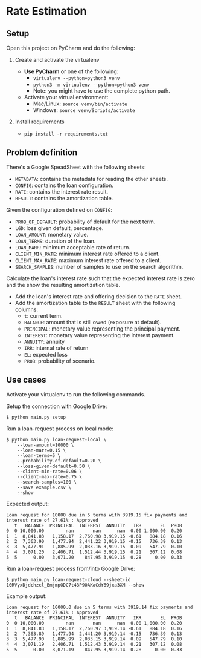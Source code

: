 # Rate Estimation

## Setup

Open this project on PyCharm and do the following:

1. Create and activate the virtualenv
    * **Use PyCharm** or one of the following:
        * `virtualenv --python=python3 venv`
        * `python3 -m virtualenv --python=python3 venv`
        * Note: you might have to use the complete python path.
    * Activate your virtual environment:
        * Mac/Linux: `source venv/bin/activate`
        * Windows: `source venv/Scripts/activate`

1. Install requirements
    * `pip install -r requirements.txt`
    
## Problem definition

There's a Google SpeadSheet with the following sheets:
* `METADATA`: contains the metadata for reading the other sheets.
* `CONFIG`: contains the loan configuration.
* `RATE`: contains the interest rate result.
* `RESULT`: contains the amortization table.

Given the configuration defined on `CONFIG`: 
* `PROB_OF_DEFAULT`: probability of default for the next term.
* `LGD`: loss given default, percentage. 
* `LOAN_AMOUNT`: monetary value.
* `LOAN_TERMS`: duration of the loan.
* `LOAN_MARR`: minimum acceptable rate of return.
* `CLIENT_MIN_RATE`: minimum interest rate offered to a client.
* `CLIENT_MAX_RATE`: maximum interest rate offered to a client.
* `SEARCH_SAMPLES`: number of samples to use on the search algorithm. 

Calculate the loan's interest rate such that the expected interest rate is zero and the show the resulting amortization table. 
* Add the loan's interest rate and offering decision to the `RATE` sheet.
* Add the amortization table to the `RESULT` sheet with the following columns: 
    * `t`: current term. 
    * `BALANCE`: amount that is still owed (exposure at default).
    * `PRINCIPAL`: monetary value representing the principal payment. 
    * `INTEREST`: monetary value representing the interest payment. 
    * `ANNUITY`: annuity
    * `IRR`: internal rate of return
    * `EL`: expected loss
    * `PROB`: probability of scenario.
    
## Use cases

Activate your virtualenv to run the following commands. 

Setup the connection with Google Drive: 

```commandline
$ python main.py setup
```

Run a loan-request process on local mode: 

```commandline
$ python main.py loan-request-local \
    --loan-amount=10000 \
    --loan-marr=0.15 \
    --loan-terms=5 \
    --probability-of-default=0.20 \
    --loss-given-default=0.50 \
    --client-min-rate=0.06 \
    --client-max-rate=0.75 \
    --search-samples=100 \
    --save example.csv \
    --show
```

Expected output: 

```text
Loan request for 10000 due in 5 terms with 3919.15 fix payments and interest rate of 27.61% : Approved
   t   BALANCE  PRINCIPAL  INTEREST  ANNUITY   IRR       EL  PROB
0  0 10,000.00        nan       nan      nan  0.00 1,000.00  0.20
1  1  8,841.83   1,158.17  2,760.98 3,919.15 -0.61   884.18  0.16
2  2  7,363.90   1,477.94  2,441.22 3,919.15 -0.15   736.39  0.13
3  3  5,477.91   1,885.99  2,033.16 3,919.15  0.09   547.79  0.10
4  4  3,071.20   2,406.71  1,512.44 3,919.15  0.21   307.12  0.08
5  5      0.00   3,071.20    847.95 3,919.15  0.28     0.00  0.33
```

Run a loan-request process from/into Google Drive: 

```commandline
$ python main.py loan-request-cloud --sheet-id 10RVyxDjdchzcl_BmjmpODC7t43P9OAKaCdY69jxa3XM --show
```

Example output: 

```text
Loan request for 10000.0 due in 5 terms with 3919.14 fix payments and interest rate of 27.61% : Approved
   t   BALANCE  PRINCIPAL  INTEREST  ANNUITY   IRR       EL  PROB
0  0 10,000.00        nan       nan      nan  0.00 1,000.00  0.20
1  1  8,841.83   1,158.17  2,760.97 3,919.14 -0.61   884.18  0.16
2  2  7,363.89   1,477.94  2,441.20 3,919.14 -0.15   736.39  0.13
3  3  5,477.90   1,885.99  2,033.15 3,919.14  0.09   547.79  0.10
4  4  3,071.19   2,406.71  1,512.43 3,919.14  0.21   307.12  0.08
5  5      0.00   3,071.19    847.95 3,919.14  0.28     0.00  0.33
```
